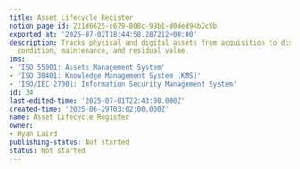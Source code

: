 ```yaml
---
title: Asset Lifecycle Register
notion_page_id: 221d6625-c679-808c-99b1-d0ded94b2c9b
exported_at: '2025-07-02T18:44:58.287212+00:00'
description: Tracks physical and digital assets from acquisition to disposal, including
  condition, maintenance, and residual value.
ims:
- 'ISO 55001: Assets Management System'
- 'ISO 30401: Knowledge Management System (KMS)'
- 'ISO/IEC 27001: Information Security Management System'
id: 34
last-edited-time: '2025-07-01T22:43:00.000Z'
created-time: '2025-06-29T03:02:00.000Z'
name: Asset Lifecycle Register
owner:
- Ryan Laird
publishing-status: Not started
status: Not started
---
```




